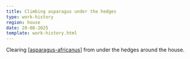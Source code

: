 ```yaml
---
title: Climbing asparagus under the hedges
type: work-history
region: house
date: 20-08-2025
template: work-history.html
---
```


Clearing [[asparagus-africanus]] from under the hedges around the house.

[//begin]: # "Autogenerated link references for markdown compatibility"
[asparagus-africanus]: ../../plants/asparagus-africanus "Asparagus africanus (Climbing asparagus fern)"
[//end]: # "Autogenerated link references"
